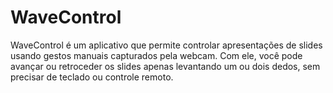 # WaveControl
 WaveControl é um aplicativo que permite controlar apresentações de slides usando gestos manuais capturados pela webcam. Com ele, você pode avançar ou retroceder os slides apenas levantando um ou dois dedos, sem precisar de teclado ou controle remoto.
